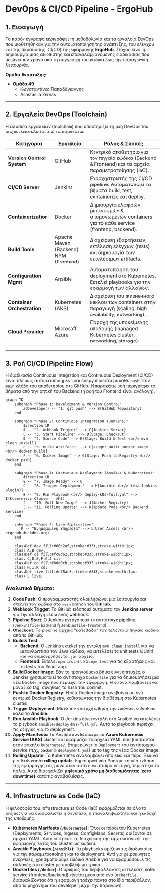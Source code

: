 # DevOps & CI/CD Pipeline - ErgoHub

## 1. Εισαγωγή

Το παρόν έγγραφο περιγράφει τη μεθοδολογία και τα εργαλεία DevOps που υιοθετήθηκαν για την αυτοματοποίηση της ανάπτυξης, του ελέγχου και της παράδοσης (CI/CD) της εφαρμογής **ErgoHub**. Στόχος είναι η δημιουργία μιας αξιόπιστης και επαναλαμβανόμενης διαδικασίας που μειώνει τον χρόνο από τη συγγραφή του κώδικα έως την παραγωγική λειτουργία.

**Ομάδα Ανάπτυξης:**
*   **Ομάδα 49**
    *   Κωνσταντίνος Παπαδόγιαννης
    *   Anastasiia Zervas

---

## 2. Εργαλεία DevOps (Toolchain)

Η αλυσίδα εργαλείων (toolchain) που υποστηρίζει τη ροή DevOps του project αποτελείται από τα παρακάτω:

| Κατηγορία                 | Εργαλείο                                       | Ρόλος & Σκοπός                                                                                     |
| ------------------------- | ---------------------------------------------- | -------------------------------------------------------------------------------------------------- |
| **Version Control System**| GitHub                                         | Κεντρικό αποθετήριο για τον πηγαίο κώδικα (Backend & Frontend) και τα αρχεία παραμετροποίησης (IaC). |
| **CI/CD Server**          | Jenkins                                        | Ενορχηστρωτής της CI/CD pipeline. Αυτοματοποιεί τα βήματα build, test, containerize και deploy.     |
| **Containerization**      | Docker                                         | Δημιουργία ελαφρών, μετανοσμών & απομονωμένων containers για το κάθε service (frontend, backend). |
| **Build Tools**           | Apache Maven (Backend) <br/> NPM (Frontend)    | Διαχείριση εξαρτήσεων, εκτέλεση ελέγχων (tests) και δημιουργία των εκτελέσιμων artifacts.         |
| **Configuration Mgmt**    | Ansible                                        | Αυτοματοποίηση του deployment στο Kubernetes. Εκτελεί playbooks για την εφαρμογή των αλλαγών.      |
| **Container Orchestration**| Kubernetes (AKS)                               | Διαχείριση του жизненного κύκλου των containers στην παραγωγή (scaling, high availability, networking).   |
| **Cloud Provider**        | Microsoft Azure                                | Παροχή της υποκείμενης υποδομής (managed Kubernetes cluster, networking, storage).                 |

---

## 3. Ροή CI/CD (Pipeline Flow)

Η διαδικασία Continuous Integration και Continuous Deployment (CI/CD) είναι πλήρως αυτοματοποιημένη και ενεργοποιείται με κάθε `push` στον `main` κλάδο του αποθετηρίου στο GitHub. Η παρακάτω ροή περιγράφει τα βήματα από την οπτική του Backend (η ροή του Frontend είναι ανάλογη).

```mermaid
graph TD
    subgraph "Phase 1: Development & Version Control"
        A(Developer) -- "1. git push" --> B(GitHub Repository)
    end

    subgraph "Phase 2: Continuous Integration (Jenkins)"
        direction LR
        B -- "2. Webhook Trigger" --> C{Jenkins Server}
        C -- "3. Start Pipeline" --> D[Stage: Checkout]
        D -- "4. Source Code" --> E[Stage: Build & Test <br/> mvn clean install]
        E -- "5. Build Artifacts" --> F[Stage: Build Docker Image <br/> docker build]
        F -- "6. Docker Image" --> G[Stage: Push to Registry <br/> docker push]
    end

    subgraph "Phase 3: Continuous Deployment (Ansible & Kubernetes)"
        direction LR
        G -- "7. Image Ready" --> C
        C -- "8. Trigger Deployment" --> H{Ansible <br/> (via Jenkins plugin)}
        H -- "9. Run Playbook <br/> deploy-k8s-full.yml" --> I(Kubernetes Cluster - AKS)
        I -- "10. Pull New Image" --> J(Docker Registry)
        I -- "11. Rolling Update" --> K(Update Pods <br/> Backend Service)
    end

    subgraph "Phase 4: Live Application"
       K -- "Ενημερωμένη Υπηρεσία" --> L(User Access <br/> ergohub.duckdns.org)
    end

    classDef dev fill:#66c2a5,stroke:#333,stroke-width:1px;
    class A,B dev;
    classDef ci fill:#fc8d62,stroke:#333,stroke-width:1px;
    class C,D,E,F,G,J ci;
    classDef cd fill:#8da0cb,stroke:#333,stroke-width:1px;
    class H,I,K cd;
    classDef live fill:#e78ac3,stroke:#333,stroke-width:1px;
    class L live;
```

### Αναλυτικά Βήματα:

1.  **Code Push**: Ο προγραμματιστής ολοκληρώνει μια λειτουργία και στέλνει τον κώδικα στο `main` branch του **GitHub**.
2.  **Webhook Trigger**: Το GitHub ειδοποιεί αυτόματα τον **Jenkins server** για την αλλαγή μέσω ενός webhook.
3.  **Pipeline Start**: Ο Jenkins ενεργοποιεί το αντίστοιχο pipeline (`Jenkinsfile-backend` ή `Jenkinsfile-frontend`).
4.  **Checkout**: Το pipeline αρχικά "κατεβάζει" τον τελευταίο πηγαίο κώδικα από το GitHub.
5.  **Build & Test**:
    *   **Backend**: Ο Jenkins εκτελεί την εντολή `mvn clean install` για να μεταγλωττίσει τον Java κώδικα, να εκτελέσει τα unit tests (JUnit) και να δημιουργήσει το `.jar` αρχείο.
    *   **Frontend**: Εκτελεί `npm install` και `npm test` για τις εξαρτήσεις και τα tests του React app.
6.  **Build Docker Image**: Εάν το προηγούμενο βήμα είναι επιτυχές, ο Jenkins χρησιμοποιεί το αντίστοιχο `Dockerfile` για να δημιουργήσει μια νέα Docker image που περιέχει την εφαρμογή. Η εικόνα λαμβάνει ένα μοναδικό tag, συνήθως το hash του commit.
7.  **Push to Docker Registry**: Η νέα Docker image ανεβαίνει σε ένα κεντρικό Docker Registry, καθιστώντας την διαθέσιμη στο Kubernetes cluster.
8.  **Trigger Deployment**: Μετά την επιτυχή ώθηση της εικόνας, ο Jenkins καλεί το **Ansible**.
9.  **Run Ansible Playbook**: Ο Jenkins δίνει εντολή στο Ansible να εκτελέσει το playbook `ansible/deploy-k8s-full.yml`. Αυτό το playbook περιέχει τις οδηγίες για το deployment.
10. **Apply Manifests**: Το Ansible συνδέεται με το **Azure Kubernetes Service (AKS)** cluster και εφαρμόζει τα αρχεία YAML που βρίσκονται στον φάκελο `kubernetes/`. Ενημερώνει το `Deployment` του αντίστοιχου service (π.χ., `backend-deployment.yml`) με το tag της νέας Docker image.
11. **Rolling Update**: Το Kubernetes αναλαμβάνει από εδώ και πέρα. Ξεκινά μια διαδικασία **rolling update**: δημιουργεί νέα Pods με τη νέα έκδοση της εφαρμογής και, μόνο όταν αυτά είναι έτοιμα και υγιή, τερματίζει τα παλιά. Αυτό διασφαλίζει **μηδενικό χρόνο μη διαθεσιμότητας (zero downtime)** κατά τις αναβαθμίσεις.

---

## 4. Infrastructure as Code (IaC)

Η φιλοσοφία του Infrastructure as Code (IaC) εφαρμόζεται σε όλο το project για να διασφαλιστεί η συνέπεια, η επαναληψιμότητα και η εκδοχή της υποδομής.

*   **Kubernetes Manifests (`/kubernetes`)**: Όλοι οι πόροι του Kubernetes (Deployments, Services, Ingress, ConfigMaps, Secrets) ορίζονται σε αρχεία YAML. Αυτό επιτρέπει τη διαχείριση της αρχιτεκτονικής της εφαρμογής εντός του cluster ως κώδικα.
*   **Ansible Playbooks (`/ansible`)**: Τα playbooks ορίζουν τις διαδικασίες για την παραμετροποίηση και το deployment. Αντί για χειροκίνητες ενέργειες, χρησιμοποιούμε κώδικα Ansible για να εφαρμόσουμε τις αλλαγές στο cluster με προβλέψιμο τρόπο.
*   **Dockerfiles (`/docker`)**: Ο ορισμός του περιβάλλοντος εκτέλεσης κάθε service (frontend/backend) γίνεται μέσα από ένα `Dockerfile`, διασφαλίζοντας ότι η εφαρμογή τρέχει πάντα στο ίδιο περιβάλλον, από το μηχάνημα του developer μέχρι την παραγωγή.
